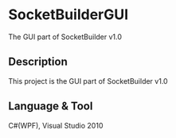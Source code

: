 # SocketBuilderGUI
The GUI part of SocketBuilder v1.0

## Description
This project is the GUI part of SocketBuilder v1.0

## Language & Tool
C#(WPF), Visual Studio 2010
